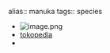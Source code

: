 alias:: manuka
tags:: species

- ![image.png](https://peach-geographical-bat-397.mypinata.cloud/ipfs/QmUtnqpWvbrQTBPp2TaPZMNuTNCPWfCxqjVddig9tkQKkK)
- [tokopedia](https://www.tokopedia.com/grosirsetia/sale-bibit-leptospermum-scoparium-white-tea-tree-manuka-putih-tinggi?extParam=whid%3D17239766)
-